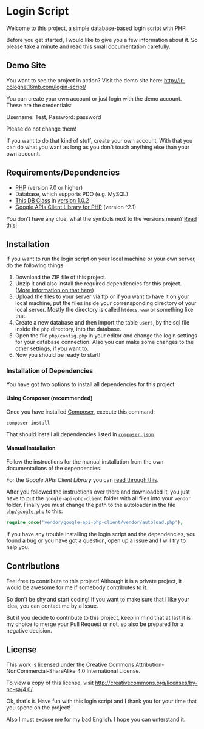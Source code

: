 # Login Script

Welcome to this project, a simple database-based login script with PHP.

Before you get started, I would like to give you a few information about it. So please take a minute and read this small documentation carefully.

## Demo Site

You want to see the project in action? Visit the demo site here: http://jr-cologne.16mb.com/login-script/

You can create your own account or just login with the demo account. These are the credentials:

Username: Test, Password: password

Please do not change them!

If you want to do that kind of stuff, create your own account. With that you can do what you want as long as you don't touch anything else than your own account.

## Requirements/Dependencies

- [PHP](http://php.net) (version 7.0 or higher)
- Database, which supports PDO (e.g. MySQL)
- [This DB Class](https://github.com/jr-cologne/db-class) in [version 1.0.2](https://github.com/jr-cologne/db-class/tree/v1.0.2)
- [Google APIs Client Library for PHP](https://github.com/google/google-api-php-client) (version ^2.1)

You don't have any clue, what the symbols next to the versions mean? [Read this](https://getcomposer.org/doc/articles/versions.md)!

## Installation

If you want to run the login script on your local machine or your own server, do the following things.

1. Download the ZIP file of this project.
2. Unzip it and also install the required dependencies for this project. ([More information on that here](https://github.com/jr-cologne/login-script#installation_of_dependencies))
3. Upload the files to your server via ftp or if you want to have it on your local machine, put the files inside your corrensponding directory of your local server. Mostly the directory is called `htdocs`, `www` or something like that.
4. Create a new database and then import the table `users`, by the sql file inside the `php` directory, into the database.
5. Open the file `php/config.php` in your editor and change the login settings for your database connection. Also you can make some changes to the other settings, if you want to.
6. Now you should be ready to start!

### Installation of Dependencies

You have got two options to install all dependencies for this project:

#### Using Composer (recommended)

Once you have installed [Composer](https://getcomposer.org), execute this command:

`composer install`

That should install all dependencies listed in [`composer.json`](https://github.com/jr-cologne/login-script/blob/master/composer.json).

#### Manual Installation

Follow the instructions for the manual installation from the own documentations of the dependencies.

For the *Google APIs Client Library* you can [read through this](https://github.com/google/google-api-php-client#download-the-release).

After you followed the instructions over there and downloaded it, you just have to put the `google-api-php-client` folder with all files into your `vendor` folder. Finally you must change the path to the autoloader in the file [`php/google.php`](https://github.com/jr-cologne/login-script/blob/master/php/google.php) to this:

```php
require_once('vendor/google-api-php-client/vendor/autoload.php');
```


If you have any trouble installing the login script and the dependencies, you found a bug or you have got a question, open up a Issue and I will try to help you.

## Contributions

Feel free to contribute to this project! Although it is a private project, it would be awesome for me if somebody contributes to it.

So don't be shy and start coding! If you want to make sure that I like your idea, you can contact me by a Issue.

But if you decide to contribute to this project, keep in mind that at last it is my choice to merge your Pull Request or not, so also be prepared for a negative decision.

## License

This work is licensed under the Creative Commons Attribution-NonCommercial-ShareAlike 4.0 International License.

To view a copy of this license, visit http://creativecommons.org/licenses/by-nc-sa/4.0/.


Ok, that's it. Have fun with this login script and I thank you for your time that you spend on the project!

Also I must excuse me for my bad English. I hope you can unterstand it.
